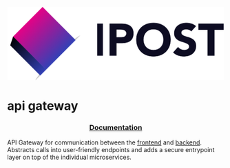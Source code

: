 ![ipost-logo](https://github.com/FIPost/docs/blob/master/assets/logo-name.png?raw=true)
# api gateway
<h3 align="center">
  <a href="https://github.com/FIPost/docs">Documentation</a>
</h3>

API Gateway for communication between the [frontend]() and [backend](). Abstracts calls into user-friendly endpoints and adds a secure entrypoint layer on top of the individual microservices.
